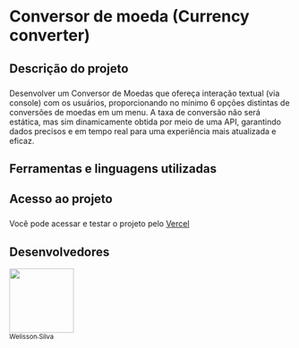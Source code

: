 <h1>Conversor de moeda (Currency converter)</h1>



## Descrição do projeto

### <p align="justify">
Desenvolver um Conversor de Moedas que ofereça interação textual (via console) com os usuários, proporcionando no mínimo 6 opções distintas de conversões de moedas em um menu. A taxa de conversão não será estática, mas sim dinamicamente obtida por meio de uma API, garantindo dados precisos e em tempo real para uma experiência mais atualizada e eficaz.
</p>

## Ferramentas e linguagens utilizadas 

<p align="center"> 
 
 <p/>

 ## Acesso ao projeto

 ### <p align="justify">
 Você pode acessar e testar o projeto pelo <a href="" target="_blank">  Vercel </a>
</p>


 ## Desenvolvedores

 [<img src="https://avatars.githubusercontent.com/u/119025122?s=400&u=df5d07f38faf4e8a7944ff0c7516d430359e2214&v=4" width=115><br><sub>Welisson Silva</sub>](https://github.com/WelissonSC) 

